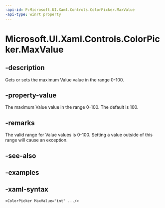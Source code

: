 ```yaml
---
-api-id: P:Microsoft.UI.Xaml.Controls.ColorPicker.MaxValue
-api-type: winrt property
---
```

<!-- Property syntax.
public int MaxValue { get;  set; }
-->

# Microsoft.UI.Xaml.Controls.ColorPicker.MaxValue


## -description

Gets or sets the maximum Value value in the range 0-100.


## -property-value

The maximum Value value in the range 0-100. The default is 100.


## -remarks

The valid range for Value values is 0-100. Setting a value outside of this range will cause an exception.


## -see-also


## -examples


## -xaml-syntax

```xaml
<ColorPicker MaxValue="int" .../>
```


